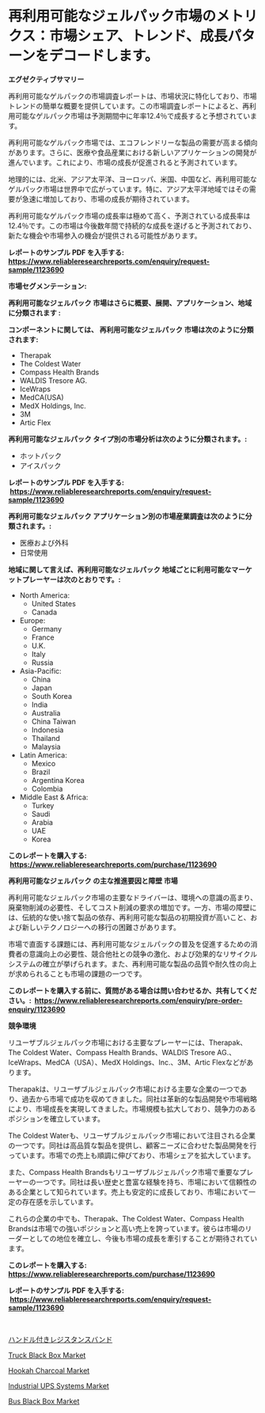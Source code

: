 <p><h1>再利用可能なジェルパック市場のメトリクス：市場シェア、トレンド、成長パターンをデコードします。</h1></p><p><strong>エグゼクティブサマリー</strong></p>
<p><p>再利用可能なゲルパックの市場調査レポートは、市場状況に特化しており、市場トレンドの簡単な概要を提供しています。この市場調査レポートによると、再利用可能なゲルパック市場は予測期間中に年率12.4％で成長すると予想されています。</p><p>再利用可能なゲルパック市場では、エコフレンドリーな製品の需要が高まる傾向があります。さらに、医療や食品産業における新しいアプリケーションの開発が進んでいます。これにより、市場の成長が促進されると予測されています。</p><p>地理的には、北米、アジア太平洋、ヨーロッパ、米国、中国など、再利用可能なゲルパック市場は世界中で広がっています。特に、アジア太平洋地域ではその需要が急速に増加しており、市場の成長が期待されています。</p><p>再利用可能なゲルパック市場の成長率は極めて高く、予測されている成長率は12.4％です。この市場は今後数年間で持続的な成長を遂げると予測されており、新たな機会や市場参入の機会が提供される可能性があります。</p></p>
<p><strong>レポートのサンプル PDF を入手する: <a href="https://www.reliableresearchreports.com/enquiry/request-sample/1123690">https://www.reliableresearchreports.com/enquiry/request-sample/1123690</a></strong></p>
<p><strong>市場セグメンテーション:</strong></p>
<p><strong> 再利用可能なジェルパック 市場はさらに概要、展開、アプリケーション、地域に分類されます :</strong></p>
<p><strong>コンポーネントに関しては、 再利用可能なジェルパック 市場は次のように分類されます: &nbsp;</strong></p>
<p><ul><li>Therapak</li><li>The Coldest Water</li><li>Compass Health Brands</li><li>WALDIS Tresore AG.</li><li>IceWraps</li><li>MedCA(USA)</li><li>MedX Holdings, Inc.</li><li>3M</li><li>Artic Flex</li></ul></p>
<p><strong> 再利用可能なジェルパック タイプ別の市場分析は次のように分類されます。:</strong></p>
<p><ul><li>ホットパック</li><li>アイスパック</li></ul></p>
<p><strong>レポートのサンプル PDF を入手する: &nbsp;<a href="https://www.reliableresearchreports.com/enquiry/request-sample/1123690">https://www.reliableresearchreports.com/enquiry/request-sample/1123690</a></strong></p>
<p><strong> 再利用可能なジェルパック アプリケーション別の市場産業調査は次のように分類されます。:</strong></p>
<p><ul><li>医療および外科</li><li>日常使用</li></ul></p>
<p><strong>地域に関して言えば、再利用可能なジェルパック 地域ごとに利用可能なマーケットプレーヤーは次のとおりです。:</strong></p>
<p><ul>
    <li>
        North America:
        <ul>
            <li>United States</li>
            <li>Canada</li>
        </ul>
    </li>
    <li>
        Europe:
        <ul>
            <li>Germany</li>
            <li>France</li>
            <li>U.K.</li>
            <li>Italy</li>
            <li>Russia</li>
        </ul>
    </li>
    <li>
        Asia-Pacific:
        <ul>
            <li>China</li>
            <li>Japan</li>
            <li>South Korea</li>
            <li>India</li>
            <li>Australia</li>
            <li>China Taiwan</li>
            <li>Indonesia</li>
            <li>Thailand</li>
            <li>Malaysia</li>
        </ul>
    </li>
    <li>
        Latin America:
        <ul>
            <li>Mexico</li>
            <li>Brazil</li>
            <li>Argentina Korea</li>
            <li>Colombia</li>
        </ul>
    </li>
    <li>
        Middle East & Africa:
        <ul>
            <li>Turkey</li>
            <li>Saudi</li>
            <li>Arabia</li>
            <li>UAE</li>
            <li>Korea</li>
        </ul>
    </li>
    </ul></p>
<p><strong>このレポートを購入する: &nbsp;<a href="https://www.reliableresearchreports.com/purchase/1123690">https://www.reliableresearchreports.com/purchase/1123690</a></strong></p>
<p><strong>再利用可能なジェルパック の主な推進要因と障壁 市場</strong></p>
<p><p>再利用可能なジェルパック市場の主要なドライバーは、環境への意識の高まり、廃棄物削減の必要性、そしてコスト削減の要求の増加です。一方、市場の障壁には、伝統的な使い捨て製品の依存、再利用可能な製品の初期投資が高いこと、および新しいテクノロジーへの移行の困難さがあります。</p><p>市場で直面する課題には、再利用可能なジェルパックの普及を促進するための消費者の意識向上の必要性、競合他社との競争の激化、および効果的なリサイクルシステムの確立が挙げられます。また、再利用可能な製品の品質や耐久性の向上が求められることも市場の課題の一つです。</p></p>
<p><strong>このレポートを購入する前に、質問がある場合は問い合わせるか、共有してください。:&nbsp; <a href="https://www.reliableresearchreports.com/enquiry/pre-order-enquiry/1123690">https://www.reliableresearchreports.com/enquiry/pre-order-enquiry/1123690</a></strong></p>
<p><strong>競争環境</strong></p>
<p><p>リユーザブルジェルパック市場における主要なプレーヤーには、Therapak、The Coldest Water、Compass Health Brands、WALDIS Tresore AG.、IceWraps、MedCA（USA）、MedX Holdings、Inc.、3M、Artic Flexなどがあります。</p><p>Therapakは、リユーザブルジェルパック市場における主要な企業の一つであり、過去から市場で成功を収めてきました。同社は革新的な製品開発や市場戦略により、市場成長を実現してきました。市場規模も拡大しており、競争力のあるポジションを確立しています。</p><p>The Coldest Waterも、リユーザブルジェルパック市場において注目される企業の一つです。同社は高品質な製品を提供し、顧客ニーズに合わせた製品開発を行っています。市場での売上も順調に伸びており、市場シェアを拡大しています。</p><p>また、Compass Health Brandsもリユーザブルジェルパック市場で重要なプレーヤーの一つです。同社は長い歴史と豊富な経験を持ち、市場において信頼性のある企業として知られています。売上も安定的に成長しており、市場において一定の存在感を示しています。</p><p>これらの企業の中でも、Therapak、The Coldest Water、Compass Health Brandsは市場での強いポジションと高い売上を誇っています。彼らは市場のリーダーとしての地位を確立し、今後も市場の成長を牽引することが期待されています。</p></p>
<p><strong>このレポートを購入する: &nbsp; <a href="https://www.reliableresearchreports.com/purchase/1123690">https://www.reliableresearchreports.com/purchase/1123690</a></strong></p>
<p><strong>レポートのサンプル PDF を入手する: &nbsp;<a href="https://www.reliableresearchreports.com/enquiry/request-sample/1123690">https://www.reliableresearchreports.com/enquiry/request-sample/1123690</a></strong><strong></strong></p>
<p>&nbsp;</p>
<p><p><a href="https://github.com/bevdtkn4419963/Market-Research-Report-List-1/blob/main/5611013187602.md">ハンドル付きレジスタンスバンド</a></p><p><a href="https://github.com/NorbertYates/Market-Research-Report-List-3/blob/main/truck-black-box-market.md">Truck Black Box Market</a></p><p><a href="https://view.publitas.com/reportprime-1/hookah-charcoal-market-challenges-opportunities-and-growth-drivers-and-major-market-players-forecasted-for-period-from-2023-2030/">Hookah Charcoal Market</a></p><p><a href="https://three-jumbo-f6d.notion.site/Industrial-UPS-Systems-Market-Size-Reflecting-a-Forecast-Till-2031-Market-By-Type-By-Application-a-cd4e9465fa1b4b64b105060656cde6ba">Industrial UPS Systems Market</a></p><p><a href="https://github.com/prosalinda88/Market-Research-Report-List-3/blob/main/bus-black-box-market.md">Bus Black Box Market</a></p></p>